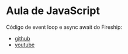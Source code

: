 # Aula de JavaScript

Código de event loop e async await do Fireship:
- [github](https://github.com/codediodeio/async-await-pro-tips/tree/master)
- [youtube](https://www.youtube.com/watch?v=vn3tm0quoqE&list=TLPQMTcwODIwMjQlXA1IlYt7hw&index=4)